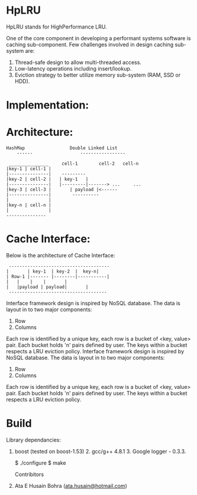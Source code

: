 HpLRU
=====
HpLRU stands for HighPerformance LRU.

One of the core component in developing a performant
systems software is caching sub-component.
Few challenges involved in design caching sub-system are:
1. Thread-safe design to allow multi-threaded access.
2. Low-latency operations including insert/lookup.
3. Eviction strategy to better utilize memory sub-system (RAM, SSD or HDD).

Implementation:
==============

Architecture:
=============

	HashMap					Double Linked List
        ------					-----------------

	 _______________	 cell-1		   cell-2	cell-n
	|key-1 | cell-1 |		
	|---------------|	 ---------
	|key-2 | cell-2 |	| key-1   |
	|---------------|	|---------|-------> ...		...
	|key-3 | cell-3 |       | payload |<------
	|---------------|        ----------
	|               |
	|key-n | cell-n |
	|               |
	---------------

Cache Interface:
===============

Below is the architecture of Cache Interface:

	 --------------------------------------
	|       | key-1  | key-2  |	 key-n|
	| Row-1 |------- |--------|-----------|
	|	|	 |	  |	      |
	|	|payload | payload|	      |
	 -------------------------------------

Interface framework design is inspired by NoSQL database. The data is layout in to two major components:
1. Row
2. Columns
 
Each row is identified by a unique key, each row is a bucket of <key, value> pair.
Each bucket holds 'n' pairs defined by user. The keys within a bucket respects a LRU eviction policy.
Interface framework design is inspired by NoSQL database. The data is layout in to two major components:
1. Row
2. Columns

Each row is identified by a unique key, each row is a bucket of <key, value> pair.
Each bucket holds 'n' pairs defined by user. The keys within a bucket respects a LRU eviction policy.

Build
====

Library dependancies:
1. boost (tested on boost-1.53)
	2. gcc/g++ 4.8.1
	3. Google logger - 0.3.3.

	$ ./configure
	$ make

	Contribitors
1. Ata E Husain Bohra (ata.husain@hotmail.com)
